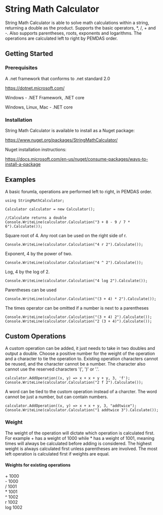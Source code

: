 # String Math Calculator

String Math Calculator is able to solve math calculations within a string, returning a double as the product. Supports the basic operators, *, /, + and -. Also supports parentheses, roots, exponents and logarithms. The operations are calculated left to right by PEMDAS order.

## Getting Started

### Prerequisites

A .net framework that conforms to .net standard 2.0

https://dotnet.microsoft.com/

Windows -
.NET Framework, .NET core

Windows, Linux, Mac -
.NET core

### Installation

String Math Calculator is available to install as a Nuget package:

https://www.nuget.org/packages/StringMathCalculator/

Nuget installation instructions:

https://docs.microsoft.com/en-us/nuget/consume-packages/ways-to-install-a-package

## Examples

A basic forumla, operations are performed left to right, in PEMDAS order.
```
using StringMathCalculator;

Calculator calculator = new Calculator();

//Calculate returns a double
Console.WriteLine(calculator.Calculation("3 + 8 - 9 / 7 * 6").Calculate());
```

Square root of 4. Any root can be used on the right side of r.
```
Console.WriteLine(calculator.Calculation("4 r 2").Calculate());
```

Exponent, 4 by the power of two.
```
Console.WriteLine(calculator.Calculation("4 ^ 2").Calculate());
```

Log, 4 by the log of 2.
```
Console.WriteLine(calculator.Calculation("4 log 2").Calculate());
```

Parentheses can be used
```
Console.WriteLine(calculator.Calculation("(3 + 4) * 2").Calculate());
```

The times operator can be omitted if a number is next to a parentheses 
```
Console.WriteLine(calculator.Calculation("(3 + 4) 2").Calculate());
Console.WriteLine(calculator.Calculation("2 (3 + 4)").Calculate());
```

## Custom Operations

A custom operation can be added, it just needs to take in two doubles and output a double. Choose a positive number for the weight of the operation and a character to tie the operation to. Existing operation characters cannot be reused, and the character cannot be a number. The character also cannot use the reserved characters '(', ')' or '.'.
```
calculator.AddOperation((x, y) => x + x + y + y, 3, 'f');
Console.WriteLine(calculator.Calculation("2 f 2").Calculate());
```

A word can be tied to the custom operation instead of a charcter. The word cannot be just a number, but can contain numbers.
```
calculator.AddOperation((x, y) => x + x + y, 3, "addtwice");
Console.WriteLine(calculator.Calculation("1 addtwice 3").Calculate());
```

### Weight

The weight of the operation will dictate which operation is calculated first. For example + has a weight of 1000 while * has a weight of 1001, meaning times will always be calculated before adding is considered. The highest weight is always calculated first unless parentheses are involved. The most left operation is calculated first if weights are equal.

#### Weights for existing operations

\+ 1000  
\- 1000  
\/ 1001  
\* 1001  
\^ 1002  
r 1002  
log 1002
